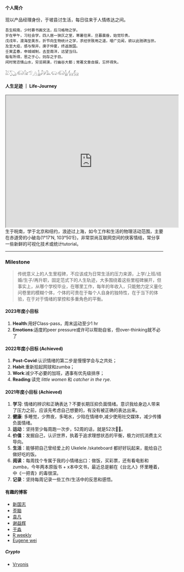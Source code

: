 
#### 个人简介

现以产品经理身份，于坡县讨生活，每日往来于人情练达之间。

````SAS
吾生皖南，少时慕书画文法，后习格物之学。
岁在甲午，习社会学，四人居一狭仄之室，寒暑往来，旦暮晨昏，始觉珍贵。
戊戌年，渡海至美东，折节向生物统计之学，求经世致用之道，增广见闻，欲以此驰骋当世。
及至大疫，感与惭并，庚子仲夏，终返故国。
壬寅孟春，申城缄制，去至南洋，远望当归。
每有所得，思之于心，则存之于目。
闲时常恣情山水，穷览朔漠，行幽谷大都；常著文章自娱，忘怀得失。
````

𓅷𓆏𓃰𓃠𓅿𓂻𓃱𓃗𓅓𓃯𓃰𓃱𓃲𓃵

#### 人生足迹 ｜ Life-Journey

<iframe src="https://www.google.com/maps/d/u/0/embed?mid=1mipXeTROxyXGCO7-LrqIvDfRgNgKZrXU" width="550" height="420"></iframe>
<br>
生于皖南，学于北京和纽约，浪迹过上海，如今工作和生活的物理活动范围，主要在赤道旁的小破岛(1°17′N, 103°50′E)，非常崇尚互联网空间的侠客情结，常分享一些新鲜的可视化技术或统计tutorial。

-----------------
### Milestone

> 传统意义上的人生里程碑，不应该成为日常生活的压力来源，上学/上班/结婚/生子/再升职，固定范式下的人生轨迹，大多围绕着这些里程碑展开，但事实上，从哪个学校毕业，在哪里工作，每年的年收入，只能勉力定义量化问卷里的模糊个体，个体的可贵在于每个人自身的独特性，在于当下的体验，在于对于情绪的掌控和多重角色的平衡。

#### 2023年度小目标
1. **Health**:用好Class-pass，周末运动至少1 hr
2. **Emotions**:适度的peer pressure或许可以帮助自省，但over-thinking就不必了

#### 2022年度小目标 (Achieved)
1. **Post-Covid**:认识情绪的第二步是慢慢学会与之共处；
2. **Habit**:重新拾起网球和zumba；
3. **Work**:减少不必要的加班，遇事有优先级排序；
4. **Reading**:读完 *little women* 和 *catcher in the rye*.

#### 2021年度小目标 (Achieved)
1. **学习**: 情绪的辨识和正确表达？不要长期压抑负面情绪。意识我给身边人带来了压力之前，应该先考虑自己想要的，有没有被正确的表达出来。
2. **健康**: 多睡觉，少熬夜，多喝水，少陷在情绪中,减少使用社交媒体，减少传播负面情绪。
3. **运动**：坚持至少每周跑一次步，52周的话，就是52次🏃‍♀️。
4. **价值**：发掘自己，认识世界，执着于追求理想状态的平衡，极力对抗消费主义导向。
4. **生活**：能够把自己曾经爱上的 Ukelele /skateboard 都好好玩起来，能给自己做好吃的饭。
5. **阅读**：每周找个专属于我的小情绪出口：做饭，买彩票，还有看电影和zumba，今年两本原版书 + x本中文书，最近总是躺在《台北人》怀里睡着，中《一把青》的毒很深。
6. **记录**：坚持每周记录一些工作/生活中的反思和感悟。

#### 有趣的博客
* [新国志](https://xinguozhi.wordpress.com/)
* [歪脑](https://www.wainao.me/)
* [袁凡](https://yuanfan.rbind.io/)
* [谢益辉](https://yihui.org/)
* [于淼](https://yufree.cn/cn/)
* [R weekly](https://rweekly.org/)
* [Eugene wei](https://www.eugenewei.com/)

##### Crypto
* [Vryonis](https://blog.vrypan.net/)
